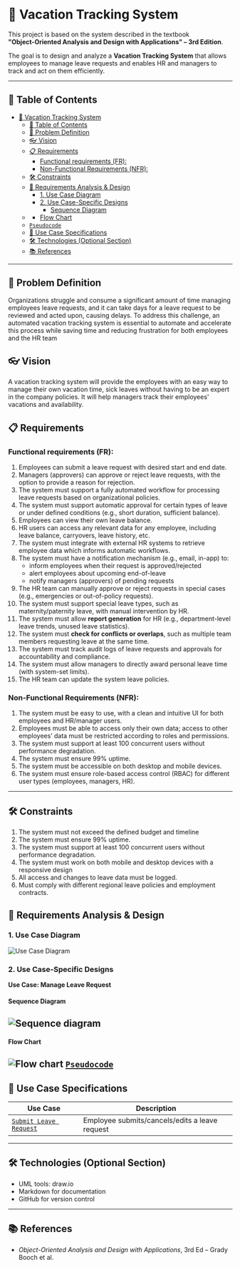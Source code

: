 # 🌴 Vacation Tracking System

This project is based on the system described in the textbook  
**"Object-Oriented Analysis and Design with Applications" – 3rd Edition**.

The goal is to design and analyze a **Vacation Tracking System** that allows employees to manage leave requests and enables HR and managers to track and act on them efficiently.

---

## 📌 Table of Contents

- [🌴 Vacation Tracking System](#-vacation-tracking-system)
  - [📌 Table of Contents](#-table-of-contents)
  - [🧠 Problem Definition](#-problem-definition)
  - [👓 Vision](#-vision)
  - [📋 Requirements](#-requirements)
    - [Functional requirements (FR):](#functional-requirements-fr)
    - [Non-Functional Requirements (NFR):](#non-functional-requirements-nfr)
  - [🛠 Constraints](#-constraints)
  - [🧠 Requirements Analysis \& Design](#-requirements-analysis--design)
    - [1. Use Case Diagram](#1-use-case-diagram)
    - [2. Use Case-Specific Designs](#2-use-case-specific-designs)
      - [Sequence Diagram](#sequence-diagram)
  - [](#)
      - [Flow Chart](#flow-chart)
  - [`Pseudocode`](#pseudocode)
  - [📄 Use Case Specifications](#-use-case-specifications)
  - [🛠 Technologies (Optional Section)](#-technologies-optional-section)
  - [📚 References](#-references)
---

## 🧠 Problem Definition
Organizations struggle and consume a significant amount of time managing employees leave requests, and it can take days for a leave request to be reviewed and acted upon, causing delays. To address this challenge, an automated vacation tracking system is essential to automate and accelerate this process while saving time and reducing frustration for both employees and the HR team
## 👓 Vision
A vacation tracking system will provide the employees with an easy way to manage their own vacation time, sick leaves without having to be an expert in the company policies. It will help managers track their employees' vacations and availability.
## 📋 Requirements
### Functional requirements (FR): 
1. Employees can submit a leave request with desired start and end date.  
2. Managers (approvers) can approve or reject leave requests, with the option to provide a reason for rejection.  
3. The system must support a fully automated workflow for processing leave requests based on organizational policies.  
4. The system must support automatic approval for certain types of leave or under defined conditions (e.g., short duration, sufficient balance).  
5. Employees can view their own leave balance.  
6. HR users can access any relevant data for any employee, including leave balance, carryovers, leave history, etc.  
7. The system must integrate with external HR systems to retrieve employee data which informs automatic workflows.  
8. The system must have a notification mechanism (e.g., email, in-app) to:  
    - inform employees when their request is approved/rejected  
    - alert employees about upcoming end-of-leave  
    - notify managers (approvers) of pending requests  
9. The HR team can manually approve or reject requests in special cases (e.g., emergencies or out-of-policy requests).  
10. The system must support special leave types, such as maternity/paternity leave, with manual intervention by HR.  
11. The system must allow **report generation** for HR (e.g., department-level leave trends, unused leave statistics).  
12. The system must **check for conflicts or overlaps**, such as multiple team members requesting leave at the same time.  
13. The system must track audit logs of leave requests and approvals for accountability and compliance.  
14. The system must allow managers to directly award personal leave time (with system-set limits).  
15. The HR team can update the system leave policies.  

### Non-Functional Requirements (NFR): 
1. The system must be easy to use, with a clean and intuitive UI for both employees and HR/manager users.
2. Employees must be able to access only their own data; access to other employees’ data must be restricted according to roles and permissions.
3. The system must support at least 100 concurrent users without performance degradation.
4. The system must ensure 99% uptime.
5. The system must be accessible on both desktop and mobile devices.
6. The system must ensure role-based access control (RBAC) for different user types (employees, managers, HR).

---

## 🛠 Constraints
1. The system must not exceed the defined budget and timeline
2. The system must ensure 99% uptime.
3. The system must support at least 100 concurrent users without performance degradation.
4. The system must work on both mobile and desktop devices with a responsive design
5. All access and changes to leave data must be logged.
6. Must comply with different regional leave policies and employment contracts.

## 🧠 Requirements Analysis & Design

### 1. Use Case Diagram
  ![Use Case Diagram](./diagrams/useCaseDiagram.png)

### 2. Use Case-Specific Designs
**Use Case: Manage Leave Request**  
#### Sequence Diagram 
  ![Sequence diagram](./diagrams/ManageLeaveRequestuseSequenceDiagrams.png)
--
#### Flow Chart
  ![Flow chart](./diagrams/manageLeaveRequestFlowcharts.png)
  [`Pseudocode`](./manageLeaveRequestPseudocode.md)
---

## 📄 Use Case Specifications

| Use Case | Description |
|----------|-------------|
| [`Submit Leave Request`](use-cases/ManageLeaveRequest.md) | Employee submits/cancels/edits a leave request |

---

## 🛠 Technologies (Optional Section)

- UML tools: draw.io
- Markdown for documentation
- GitHub for version control

---

## 📚 References

- *Object-Oriented Analysis and Design with Applications*, 3rd Ed – Grady Booch et al.